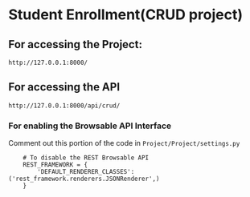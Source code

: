 # Student Enrollment(CRUD project)

## For accessing the Project:
```
http://127.0.0.1:8000/
```


## For accessing the API
```
http://127.0.0.1:8000/api/crud/
```

### For enabling the Browsable API Interface
Comment out this portion of the code in `Project/Project/settings.py`
```
    # To disable the REST Browsable API
    REST_FRAMEWORK = {
        'DEFAULT_RENDERER_CLASSES': ('rest_framework.renderers.JSONRenderer',)
    }
```
